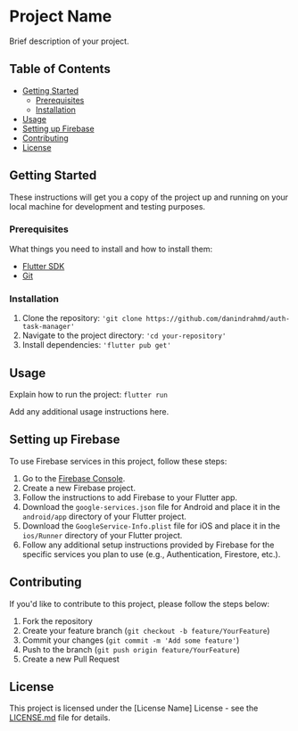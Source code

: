# Project Name

Brief description of your project.

## Table of Contents

- [Getting Started](#getting-started)
    - [Prerequisites](#prerequisites)
    - [Installation](#installation)
- [Usage](#usage)
- [Setting up Firebase](#setting-up-firebase)
- [Contributing](#contributing)
- [License](#license)

## Getting Started

These instructions will get you a copy of the project up and running on your local machine for development and testing purposes.

### Prerequisites

What things you need to install and how to install them:

- [Flutter SDK](https://flutter.dev/docs/get-started/install)
- [Git](https://git-scm.com/book/en/v2/Getting-Started-Installing-Git)

### Installation

1. Clone the repository:
`'git clone https://github.com/danindrahmd/auth-task-manager'
`
2. Navigate to the project directory:
`'cd your-repository'
`
3. Install dependencies:
`'flutter pub get'
`

## Usage

Explain how to run the project:
`flutter run
`

Add any additional usage instructions here.

## Setting up Firebase

To use Firebase services in this project, follow these steps:

1. Go to the [Firebase Console](https://console.firebase.google.com/).
2. Create a new Firebase project.
3. Follow the instructions to add Firebase to your Flutter app.
4. Download the `google-services.json` file for Android and place it in the `android/app` directory of your Flutter project.
5. Download the `GoogleService-Info.plist` file for iOS and place it in the `ios/Runner` directory of your Flutter project.
6. Follow any additional setup instructions provided by Firebase for the specific services you plan to use (e.g., Authentication, Firestore, etc.).

## Contributing

If you'd like to contribute to this project, please follow the steps below:

1. Fork the repository
2. Create your feature branch (`git checkout -b feature/YourFeature`)
3. Commit your changes (`git commit -m 'Add some feature'`)
4. Push to the branch (`git push origin feature/YourFeature`)
5. Create a new Pull Request

## License

This project is licensed under the [License Name] License - see the [LICENSE.md](LICENSE.md) file for details.





